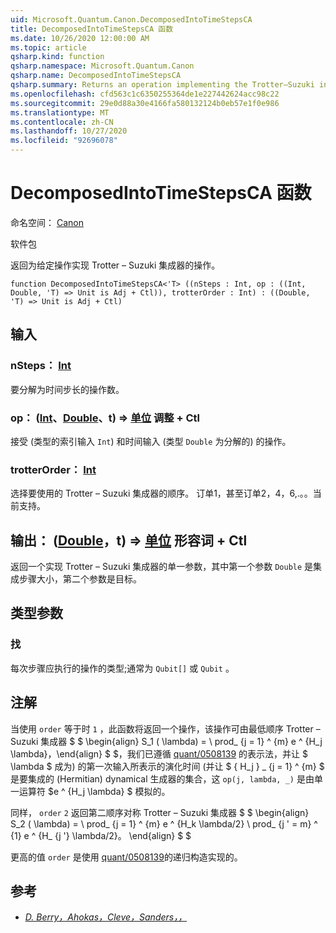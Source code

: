 ```yaml
---
uid: Microsoft.Quantum.Canon.DecomposedIntoTimeStepsCA
title: DecomposedIntoTimeStepsCA 函数
ms.date: 10/26/2020 12:00:00 AM
ms.topic: article
qsharp.kind: function
qsharp.namespace: Microsoft.Quantum.Canon
qsharp.name: DecomposedIntoTimeStepsCA
qsharp.summary: Returns an operation implementing the Trotter–Suzuki integrator for a given operation.
ms.openlocfilehash: cfd563c1c6350255364de1e227442624acc98c22
ms.sourcegitcommit: 29e0d88a30e4166fa580132124b0eb57e1f0e986
ms.translationtype: MT
ms.contentlocale: zh-CN
ms.lasthandoff: 10/27/2020
ms.locfileid: "92696078"
---
```

# <a name="decomposedintotimestepsca-function"></a>DecomposedIntoTimeStepsCA 函数

命名空间： [Canon](xref:Microsoft.Quantum.Canon)

软件包 [](https://nuget.org/packages/)


返回为给定操作实现 Trotter – Suzuki 集成器的操作。

```qsharp
function DecomposedIntoTimeStepsCA<'T> ((nSteps : Int, op : ((Int, Double, 'T) => Unit is Adj + Ctl)), trotterOrder : Int) : ((Double, 'T) => Unit is Adj + Ctl)
```


## <a name="input"></a>输入

### <a name="nsteps--int"></a>nSteps： [Int](xref:microsoft.quantum.lang-ref.int)

要分解为时间步长的操作数。


### <a name="op--intdoublet--unit-adj--ctl"></a>op： ([Int](xref:microsoft.quantum.lang-ref.int)、[Double](xref:microsoft.quantum.lang-ref.double)、t) => [单位](xref:microsoft.quantum.lang-ref.unit) 调整 + Ctl

接受 (类型的索引输入 `Int`) 和时间输入 (类型 `Double` 为分解的) 的操作。


### <a name="trotterorder--int"></a>trotterOrder： [Int](xref:microsoft.quantum.lang-ref.int)

选择要使用的 Trotter – Suzuki 集成器的顺序。
订单1，甚至订单2，4，6,.。。当前支持。



## <a name="output--doublet--unit-adj--ctl"></a>输出： ([Double](xref:microsoft.quantum.lang-ref.double)，t) => [单位](xref:microsoft.quantum.lang-ref.unit) 形容词 + Ctl

返回一个实现 Trotter – Suzuki 集成器的单一参数，其中第一个参数 `Double` 是集成步骤大小，第二个参数是目标。

## <a name="type-parameters"></a>类型参数

### <a name="t"></a>找

每次步骤应执行的操作的类型;通常为 `Qubit[]` 或 `Qubit` 。

## <a name="remarks"></a>注解

当使用 `order` 等于时 `1` ，此函数将返回一个操作，该操作可由最低顺序 Trotter – Suzuki 集成器 $ $ \begin{align} S_1 ( \lambda) = \ prod_ {j = 1} ^ {m} e ^ {H_j \lambda}，\end{align} $ $，我们已遵循 [quant/0508139](https://arxiv.org/abs/quant-ph/0508139) 的表示法，并让 $ \lambda $ 成为) 的第一次输入所表示的演化时间 (并让 $ \{ H_j \} _ {j = 1} ^ {m} $ 是要集成的 (Hermitian) dynamical 生成器的集合，这 `op(j, lambda, _)` 是由单一运算符 $e ^ {H_j \lambda} $ 模拟的。

同样， `order` `2` 返回第二顺序对称 Trotter – Suzuki 集成器 $ $ \begin{align} S_2 ( \lambda) = \ prod_ {j = 1} ^ {m} e ^ {H_k \lambda/2} \ prod_ {j ' = m} ^ {1} e ^ {H_ {j '} \lambda/2}。
\end{align} $ $

更高的值 `order` 是使用 [quant/0508139](https://arxiv.org/abs/quant-ph/0508139)的递归构造实现的。

## <a name="references"></a>参考

- [*D. Berry，Ahokas，Cleve，Sanders，，*](https://arxiv.org/abs/quant-ph/0508139)